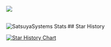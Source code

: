 
<p align="left"><img src="https://discord.c99.nl/widget/theme-4/770388028597469235.png"/></p>
<br>
<a href="https://github.com/oOHiyoriOo" style="display:inline;">
  <img align="left" src="https://github-readme-stats.vercel.app/api?username=SatsuyaSystems&show_icons=true&include_all_commits=true&show_icons=true&title_color=ff00ff&icon_color=7c00ff&text_color=9f9f9f&bg_color=252525" alt="SatsuyaSystems Stats" />
</a>
## Star History

[![Star History Chart](https://api.star-history.com/svg?repos=SatsuyaSystems/mimi-bot&type=Timeline)](https://www.star-history.com/#SatsuyaSystems/mimi-bot&Timeline)
